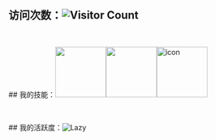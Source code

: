 ## 访问次数：![Visitor Count](https://profile-counter.glitch.me/aizsy/count.svg)
<p> &nbsp;</p>
## 我的技能：<img height="100" width="100" src="https://cdn.jsdelivr.net/gh/sun0225SUN/sun0225SUN/assets/images/vscode.webp"><img height="100" width="100" src="https://cdn.jsdelivr.net/gh/sun0225SUN/sun0225SUN/assets/images/python.webp"><img src="https://techstack-generator.vercel.app/mysql-icon.svg" alt="icon" height="100" width="100">
<p> &nbsp;</p>
## 我的活跃度：<img src="https://github-readme-activity-graph.vercel.app/graph?username=aizsy&theme=github-compact&custom_title=Activity&radius=30&height=250" alt="Lazy">
